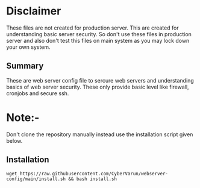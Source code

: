 # Disclaimer

These files are not created for production server. This are created for understanding basic server security. So don't use these files in production server and also don't test this files on main system as you may lock down your own system.

## Summary

These are web server config file to sercure web servers and understanding basics of web server security. These only provide basic level like firewall, cronjobs and secure ssh.

# Note:- 
Don't clone the repository manually instead use the installation script given below.

## Installation

```
wget https://raw.githubusercontent.com/CyberVarun/webserver-config/main/install.sh && bash install.sh
```
